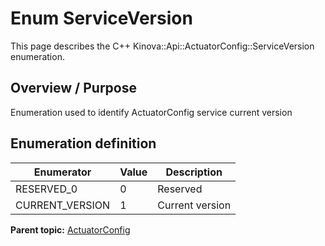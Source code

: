 # Enum ServiceVersion

This page describes the C++ Kinova::Api::ActuatorConfig::ServiceVersion enumeration.

## Overview / Purpose

Enumeration used to identify ActuatorConfig service current version

## Enumeration definition

|Enumerator|Value|Description|
|----------|-----|-----------|
|RESERVED\_0|0|Reserved|
|CURRENT\_VERSION|1|Current version|

**Parent topic:** [ActuatorConfig](../references/summary_ActuatorConfig.md)

